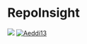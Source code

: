 # RepoInsight

![](https://github.com/Aeddi13/RepoInsight/workflows/CI/badge.svg)
[![Aeddi13](https://circleci.com/gh/Aeddi13/RepoInsight.svg?style=flat)](https://app.circleci.com/github/Aeddi13/RepoInsight/pipelines)
